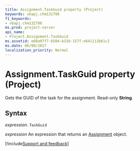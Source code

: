 ```yaml
---
title: Assignment.TaskGuid property (Project)
keywords: vbapj.chm132708
f1_keywords:
- vbapj.chm132708
ms.prod: project-server
api_name:
- Project.Assignment.TaskGuid
ms.assetid: e08a97f7-6504-b15d-157f-e641112b61c2
ms.date: 06/08/2017
localization_priority: Normal
---
```



# Assignment.TaskGuid property (Project)

Gets the GUID of the task for the assignment. Read-only  **String**.


## Syntax

_expression_. `TaskGuid`

 _expression_ An expression that returns an [Assignment](./Project.Assignment.md) object.

[!include[Support and feedback](~/includes/feedback-boilerplate.md)]